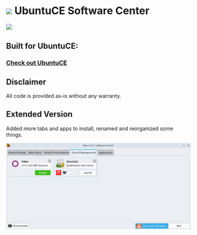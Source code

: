 <h1><img src="https://raw.githubusercontent.com/jeremehancock/ubuntu-ce-software-center/main/ubuntu-logo.png" height="50" /> UbuntuCE Software Center</h1>

<img src="https://raw.githubusercontent.com/jeremehancock/ubuntu-ce-software-center/main/ubuntu-ce-software-center-new.png" />

## Built for UbuntuCE:

### [Check out UbuntuCE](https://ubuntuce.com/)

## Disclaimer

All code is provided as-is without any warranty.





## Extended Version

Added more tabs and apps to install, renamed and reorganized some things.

<img src="https://github.com/yonacwy/ubuntu-ce-software-center/blob/extended/ubuntu-ce-software-center-extended.png" />
